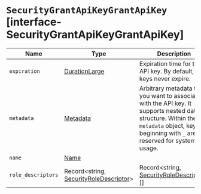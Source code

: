 # `SecurityGrantApiKeyGrantApiKey` [interface-SecurityGrantApiKeyGrantApiKey]

| Name | Type | Description |
| - | - | - |
| `expiration` | [DurationLarge](./DurationLarge.md) | Expiration time for the API key. By default, API keys never expire. |
| `metadata` | [Metadata](./Metadata.md) | Arbitrary metadata that you want to associate with the API key. It supports nested data structure. Within the `metadata` object, keys beginning with `_` are reserved for system usage. |
| `name` | [Name](./Name.md) | &nbsp; |
| `role_descriptors` | Record<string, [SecurityRoleDescriptor](./SecurityRoleDescriptor.md)> | Record<string, [SecurityRoleDescriptor](./SecurityRoleDescriptor.md)>[] | The role descriptors for this API key. When it is not specified or is an empty array, the API key has a point in time snapshot of permissions of the specified user or access token. If you supply role descriptors, the resultant permissions are an intersection of API keys permissions and the permissions of the user or access token. |
